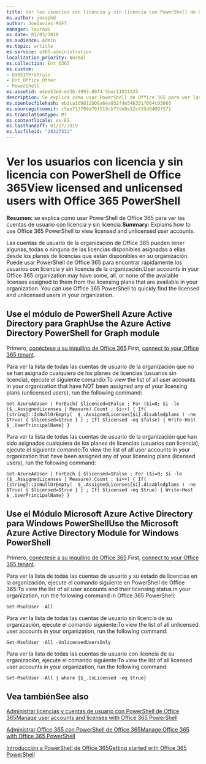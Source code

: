 ```yaml
---
title: Ver los usuarios con licencia y sin licencia con PowerShell de Office 365
ms.author: josephd
author: JoeDavies-MSFT
manager: laurawi
ms.date: 01/03/2019
ms.audience: Admin
ms.topic: article
ms.service: o365-administration
localization_priority: Normal
ms.collection: Ent_O365
ms.custom:
- O365ITProTrain
- Ent_Office_Other
- PowerShell
ms.assetid: e4ee53ed-ed36-4993-89f4-5bec11031435
description: Se explica cómo usar PowerShell de Office 365 para ver las cuentas de usuario con licencia y sin licencia.
ms.openlocfilehash: eb1ca1d9812b08a6ea932fde546351f664c93066
ms.sourcegitcommit: c5ee713709d76f519cb77de0e12c435d8409f571
ms.translationtype: MT
ms.contentlocale: es-ES
ms.lasthandoff: 01/17/2019
ms.locfileid: "28327332"
---
```

# <a name="view-licensed-and-unlicensed-users-with-office-365-powershell"></a><span data-ttu-id="02539-103">Ver los usuarios con licencia y sin licencia con PowerShell de Office 365</span><span class="sxs-lookup"><span data-stu-id="02539-103">View licensed and unlicensed users with Office 365 PowerShell</span></span>

<span data-ttu-id="02539-104">**Resumen:** se explica cómo usar PowerShell de Office 365 para ver las cuentas de usuario con licencia y sin licencia.</span><span class="sxs-lookup"><span data-stu-id="02539-104">**Summary:** Explains how to use Office 365 PowerShell to view licensed and unlicensed user accounts.</span></span>
  
<span data-ttu-id="02539-p101">Las cuentas de usuario de la organización de Office 365 pueden tener algunas, todas o ninguna de las licencias disponibles asignadas a ellas desde los planes de licencias que están disponibles en su organización. Puede usar PowerShell de Office 365 para encontrar rápidamente los usuarios con licencia y sin licencia de la organización.</span><span class="sxs-lookup"><span data-stu-id="02539-p101">User accounts in your Office 365 organization may have some, all, or none of the available licenses assigned to them from the licensing plans that are available in your organization. You can use Office 365 PowerShell to quickly find the licensed and unlicensed users in your organization.</span></span>


## <a name="use-the-azure-active-directory-powershell-for-graph-module"></a><span data-ttu-id="02539-107">Use el módulo de PowerShell Azure Active Directory para Graph</span><span class="sxs-lookup"><span data-stu-id="02539-107">Use the Azure Active Directory PowerShell for Graph module</span></span>

<span data-ttu-id="02539-108">Primero, [conéctese a su inquilino de Office 365](connect-to-office-365-powershell.md#connect-with-the-azure-active-directory-powershell-for-graph-module).</span><span class="sxs-lookup"><span data-stu-id="02539-108">First, [connect to your Office 365 tenant](connect-to-office-365-powershell.md#connect-with-the-azure-active-directory-powershell-for-graph-module).</span></span>
 
<span data-ttu-id="02539-109">Para ver la lista de todas las cuentas de usuario de la organización que no se han asignado cualquiera de los planes de licencias (usuarios sin licencia), ejecute el siguiente comando:</span><span class="sxs-lookup"><span data-stu-id="02539-109">To view the list of all user accounts in your organization that have NOT been assigned any of your licensing plans (unlicensed users), run the following command:</span></span>
  
```
Get-AzureAdUser | ForEach{ $licensed=$False ; For ($i=0; $i -le ($_.AssignedLicenses | Measure).Count ; $i++) { If( [string]::IsNullOrEmpty(  $_.AssignedLicenses[$i].disabledplans ) -ne $True) { $licensed=$true } } ; If( $licensed -eq $false) { Write-Host $_.UserPrincipalName} }
```

<span data-ttu-id="02539-110">Para ver la lista de todas las cuentas de usuario de la organización que han sido asignados cualquiera de los planes de licencias (usuarios con licencia), ejecute el siguiente comando:</span><span class="sxs-lookup"><span data-stu-id="02539-110">To view the list of all user accounts in your organization that have been assigned any of your licensing plans (licensed users), run the following command:</span></span>
  
```
Get-AzureAdUser | ForEach { $licensed=$False ; For ($i=0; $i -le ($_.AssignedLicenses | Measure).Count ; $i++) { If( [string]::IsNullOrEmpty(  $_.AssignedLicenses[$i].disabledplans ) -ne $True) { $licensed=$true } } ; If( $licensed -eq $true) { Write-Host $_.UserPrincipalName} }
```

## <a name="use-the-microsoft-azure-active-directory-module-for-windows-powershell"></a><span data-ttu-id="02539-111">Use el Módulo Microsoft Azure Active Directory para Windows PowerShell</span><span class="sxs-lookup"><span data-stu-id="02539-111">Use the Microsoft Azure Active Directory Module for Windows PowerShell</span></span>

<span data-ttu-id="02539-112">Primero, [conéctese a su inquilino de Office 365](connect-to-office-365-powershell.md#connect-with-the-microsoft-azure-active-directory-module-for-windows-powershell).</span><span class="sxs-lookup"><span data-stu-id="02539-112">First, [connect to your Office 365 tenant](connect-to-office-365-powershell.md#connect-with-the-microsoft-azure-active-directory-module-for-windows-powershell).</span></span>

<span data-ttu-id="02539-113">Para ver la lista de todas las cuentas de usuario y su estado de licencias en la organización, ejecute el comando siguiente en PowerShell de Office 365:</span><span class="sxs-lookup"><span data-stu-id="02539-113">To view the list of all user accounts and their licensing status in your organization, run the following command in Office 365 PowerShell:</span></span>
  
```
Get-MsolUser -All
```

<span data-ttu-id="02539-114">Para ver la lista de todas las cuentas de usuario sin licencia de su organización, ejecute el comando siguiente:</span><span class="sxs-lookup"><span data-stu-id="02539-114">To view the list of all unlicensed user accounts in your organization, run the following command:</span></span>
  
```
Get-MsolUser -All -UnlicensedUsersOnly
```

<span data-ttu-id="02539-115">Para ver la lista de todas las cuentas de usuario con licencia de su organización, ejecute el comando siguiente:</span><span class="sxs-lookup"><span data-stu-id="02539-115">To view the list of all licensed user accounts in your organization, run the following command:</span></span>
  
```
Get-MsolUser -All | where {$_.isLicensed -eq $true}
```

## <a name="see-also"></a><span data-ttu-id="02539-116">Vea también</span><span class="sxs-lookup"><span data-stu-id="02539-116">See also</span></span>

[<span data-ttu-id="02539-117">Administrar licencias y cuentas de usuario con PowerShell de Office 365</span><span class="sxs-lookup"><span data-stu-id="02539-117">Manage user accounts and licenses with Office 365 PowerShell</span></span>](manage-user-accounts-and-licenses-with-office-365-powershell.md)
  
[<span data-ttu-id="02539-118">Administrar Office 365 con PowerShell de Office 365</span><span class="sxs-lookup"><span data-stu-id="02539-118">Manage Office 365 with Office 365 PowerShell</span></span>](manage-office-365-with-office-365-powershell.md)
  
[<span data-ttu-id="02539-119">Introducción a PowerShell de Office 365</span><span class="sxs-lookup"><span data-stu-id="02539-119">Getting started with Office 365 PowerShell</span></span>](getting-started-with-office-365-powershell.md)
